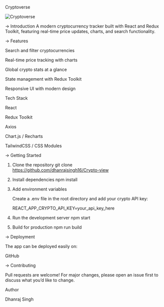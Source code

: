 Cryptoverse

![Cryptoverse](https://i.ibb.co/8gh5Jc8/image.png)


-> Introduction
A modern cryptocurrency tracker built with React and Redux Toolkit, featuring real-time price updates, charts, and search functionality.

-> Features

   Search and filter cryptocurrencies

   Real-time price tracking with charts

   Global crypto stats at a glance

   State management with Redux Toolkit

   Responsive UI with modern design

   Tech Stack

   React

   Redux Toolkit

   Axios

   Chart.js / Recharts

   TailwindCSS / CSS Modules

-> Getting Started

1. Clone the repository
   git clone https://github.com/dhanrajsingh16/Crypto-view

2. Install dependencies
   npm install

3. Add environment variables

   Create a .env file in the root directory and add your crypto API key:

   REACT_APP_CRYPTO_API_KEY=your_api_key_here

4. Run the development server
   npm start

5. Build for production
   npm run build

-> Deployment

   The app can be deployed easily on:

   GitHub 

-> Contributing

   Pull requests are welcome! For major changes, please open an issue first to discuss what you’d like to change.

   Author

   Dhanraj Singh
